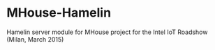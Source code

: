 # MHouse-Hamelin
Hamelin server module for MHouse project for the Intel IoT Roadshow (Milan, March 2015)
